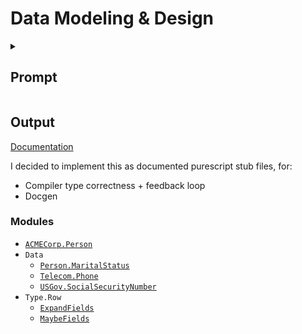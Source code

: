 # Data Modeling & Design

<details>
<summary>

## Prompt
</summary>

### Input
Please author the types for two representations of a Person along with the types of the function signatures converting one to the other.

- **Editing**: Various fields may be in an incomplete or invalid state while a person is in the process of being edited.
- **Validated / Fully Formed**: This model will be consumed by the rest of the application and should make impossible states unrepresentable, act as proof that the model has passed certain validations, and assist users of the model by preventing structural mistakes, enforcing semantics, and simplifying use.

For this exercise we will limit the fields we model to:
- First Name
- Last Name
- Social Security Number
- Marital Status
- US Phone Number

Consider data integrity, usage ergonomics, transparency of the Api, and any other quality measures you generally value.

You should design the validated Person based upon your own personal experience.

### Output
- Type signatures for both the editable and the validated version of a Person.
- Key function signatures involved in translating an editable version of a Person to a validated Person. Do not worry about implementing these.
  - If there are any validations that cannot be represented in types then please do include a few code comments discussing those.
- Briefly describe the Module organization for these types and what should be exposed and what should be hidden. Be ready to discuss how this impacts total system maintainability.
</details>

## Output
[Documentation](https://cakekindel.github.io/panoramic-exercise-01/Vendor.Person.html)

I decided to implement this as documented purescript stub files, for:
 - Compiler type correctness + feedback loop
 - Docgen

### Modules
* [`ACMECorp.Person`](https://cakekindel.github.io/panoramic-exercise-01/ACMECorp.Person.html)
* `Data`
  * [`Person.MaritalStatus`](https://cakekindel.github.io/panoramic-exercise-01/Data.Person.MaritalStatus.html)
  * [`Telecom.Phone`](https://cakekindel.github.io/panoramic-exercise-01/Data.Telecom.Phone.html)
  * [`USGov.SocialSecurityNumber`](https://cakekindel.github.io/panoramic-exercise-01/Data.USGov.SocialSecurityNumber.html)
* `Type.Row`
  * [`ExpandFields`](https://cakekindel.github.io/panoramic-exercise-01/Type.Row.ExpandFields.html)
  * [`MaybeFields`](https://cakekindel.github.io/panoramic-exercise-01/Type.Row.MaybeFields.html)
